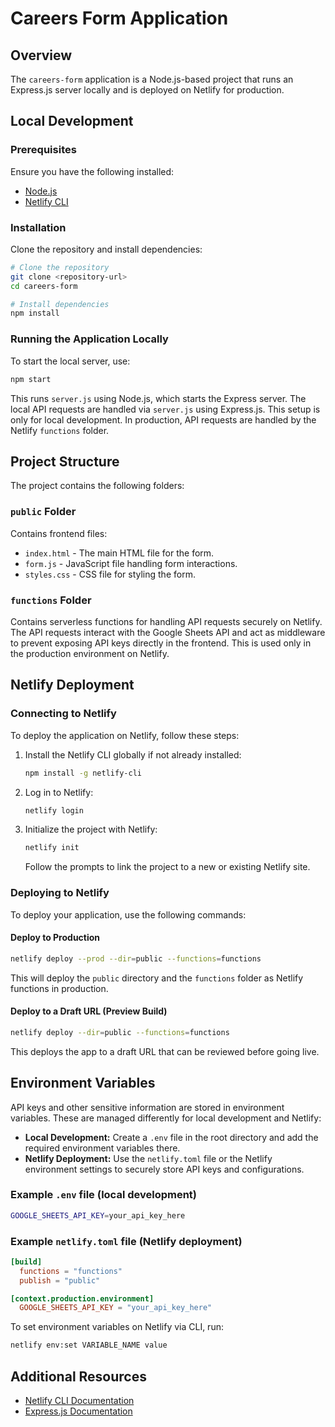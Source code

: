 # Careers Form Application

## Overview

The `careers-form` application is a Node.js-based project that runs an Express.js server locally and is deployed on Netlify for production.

## Local Development

### Prerequisites

Ensure you have the following installed:

- [Node.js](https://nodejs.org/)
- [Netlify CLI](https://docs.netlify.com/cli/get-started/)

### Installation

Clone the repository and install dependencies:

```sh
# Clone the repository
git clone <repository-url>
cd careers-form

# Install dependencies
npm install
```

### Running the Application Locally

To start the local server, use:

```sh
npm start
```

This runs `server.js` using Node.js, which starts the Express server. The local API requests are handled via `server.js` using Express.js. This setup is only for local development. In production, API requests are handled by the Netlify `functions` folder.

## Project Structure

The project contains the following folders:

### `public` Folder

Contains frontend files:

- `index.html` - The main HTML file for the form.
- `form.js` - JavaScript file handling form interactions.
- `styles.css` - CSS file for styling the form.

### `functions` Folder

Contains serverless functions for handling API requests securely on Netlify. The API requests interact with the Google Sheets API and act as middleware to prevent exposing API keys directly in the frontend. This is used only in the production environment on Netlify.

## Netlify Deployment

### Connecting to Netlify

To deploy the application on Netlify, follow these steps:

1. Install the Netlify CLI globally if not already installed:

   ```sh
   npm install -g netlify-cli
   ```

2. Log in to Netlify:

   ```sh
   netlify login
   ```

3. Initialize the project with Netlify:

   ```sh
   netlify init
   ```

   Follow the prompts to link the project to a new or existing Netlify site.

### Deploying to Netlify

To deploy your application, use the following commands:

#### Deploy to Production

```sh
netlify deploy --prod --dir=public --functions=functions
```

This will deploy the `public` directory and the `functions` folder as Netlify functions in production.

#### Deploy to a Draft URL (Preview Build)

```sh
netlify deploy --dir=public --functions=functions
```

This deploys the app to a draft URL that can be reviewed before going live.

## Environment Variables

API keys and other sensitive information are stored in environment variables. These are managed differently for local development and Netlify:

- **Local Development:** Create a `.env` file in the root directory and add the required environment variables there.
- **Netlify Deployment:** Use the `netlify.toml` file or the Netlify environment settings to securely store API keys and configurations.

### Example `.env` file (local development)

```sh
GOOGLE_SHEETS_API_KEY=your_api_key_here
```

### Example `netlify.toml` file (Netlify deployment)

```toml
[build]
  functions = "functions"
  publish = "public"

[context.production.environment]
  GOOGLE_SHEETS_API_KEY = "your_api_key_here"
```

To set environment variables on Netlify via CLI, run:

```sh
netlify env:set VARIABLE_NAME value
```

## Additional Resources

- [Netlify CLI Documentation](https://docs.netlify.com/cli/get-started/)
- [Express.js Documentation](https://expressjs.com/)
